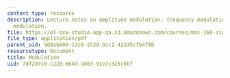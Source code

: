 ```yaml
---
content_type: resource
description: Lecture notes on amplitude modulation, frequency modulation, and digital
  modulation.
file: https://ol-ocw-studio-app-qa.s3.amazonaws.com/courses/mas-160-signals-systems-and-information-for-media-technology-fall-2007/7df297c0c228664dad6391e7c325cbbf_1210_modulation.pdf
file_type: application/pdf
parent_uid: 9d8ab809-13c0-2739-bcc1-42335cfb478b
resourcetype: Document
title: Modulation
uid: 7df297c0-c228-664d-ad63-91e7c325cbbf
---
```

